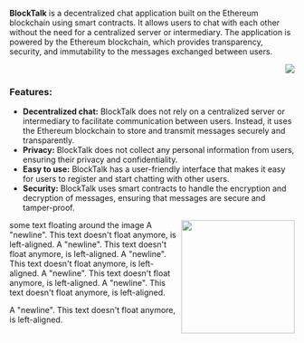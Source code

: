 **BlockTalk**  is a decentralized chat application built on the Ethereum blockchain using smart contracts. It allows users to chat with each other without the need for a centralized server or intermediary. The application is powered by the Ethereum blockchain, which provides transparency, security, and immutability to the messages exchanged between users.

<p align="right"">
  <img src="https://user-images.githubusercontent.com/83820363/230248073-27074c60-3fa6-4f44-b411-ea3e1dadb2a3.png" />
</p>


<h3> Features: </h3>

+ **Decentralized chat:** BlockTalk does not rely on a centralized server or intermediary to facilitate communication between users. Instead, it uses the Ethereum blockchain to store and transmit messages securely and transparently.
+ **Privacy:** BlockTalk does not collect any personal information from users, ensuring their privacy and confidentiality.
+ **Easy to use:** BlockTalk has a user-friendly interface that makes it easy for users to register and start chatting with other users.
+ **Security:** BlockTalk uses smart contracts to handle the encryption and decryption of messages, ensuring that messages are secure and tamper-proof.

                                                                                                                  
                                                                                                                  
<img src="https://user-images.githubusercontent.com/83820363/230248073-27074c60-3fa6-4f44-b411-ea3e1dadb2a3.png" align="right" width="200px"/>
some text floating around the image
A "newline". This text doesn't float anymore, is left-aligned.
A "newline". This text doesn't float anymore, is left-aligned.
A "newline". This text doesn't float anymore, is left-aligned.
A "newline". This text doesn't float anymore, is left-aligned.
A "newline". This text doesn't float anymore, is left-aligned.

<br clear="left"/>

A "newline". This text doesn't float anymore, is left-aligned.
